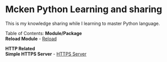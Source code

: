 # Mcken Python Learning and sharing
This is my knowledge sharing while I learning to master Python language.

Table of Contents:
**Module/Package**    
**Reload Module** - [Reload](/Modules/How-to-reload-or-update-a-module.md)  

**HTTP Related**  
**Simple HTTPS Server** - [HTTPS Server](/HTTP/HTTPSServer.md)

